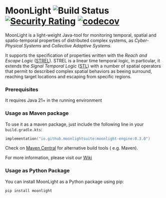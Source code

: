 # MoonLight ![Build Status](https://github.com/MoonLightSuite/MoonLight/actions/workflows/build.yml/badge.svg) [![Security Rating](https://sonarcloud.io/api/project_badges/measure?project=MoonLightSuite_MoonLight&metric=security_rating)](https://sonarcloud.io/summary/new_code?id=MoonLightSuite_MoonLight) [![codecov](https://codecov.io/gh/MoonLightSuite/MoonLight/branch/master/graph/badge.svg)](https://codecov.io/gh/MoonLightSuite/MoonLight)

MoonLight is a light-weight Java-tool for monitoring temporal, spatial and spatio-temporal properties of distributed complex systems, as *Cyber-Physical Systems* and *Collective Adaptive Systems*.

It supports the specification of properties written with the *Reach and Escape Logic* ([STREL](https://dl.acm.org/citation.cfm?id=3127050)). STREL is a linear time temporal logic, in particular, it extends the *Signal Temporal Logic*
 ([STL](https://link.springer.com/chapter/10.1007/978-3-642-15297-9_9)) with a number of spatial operators that permit to described complex spatial behaviors as beeing surround, reaching  target locations and escaping from specific regions. 
<!-- The monitoring procedure is done with respect a single spatio-temporal trajecotry. Given a spatial configuration, a trajectory and a property the tool returns a spatio-temporal signal that describes the satisfaction of the property in each location and at each time.
The tool supports two type of semantics (satisfaction), the Boolean and the quantitative semantics.
Choosing the Boolean semantics the tool returns a Boolean satisfaction signal, that tells at each time in each location if the trajectory satisfies or not the property, choosing instead the Quantitative semantics the tool returns a real-value signal that corresponds to the value of satisfaction of the property.
-->

### Prerequisites
It requires Java 21+ in the running environment

### Usage as Maven package

To use it as a maven package, just include the following line in your `build.gradle.kts`:

```kts
implementation("io.github.moonlightsuite:moonlight-engine:0.3.0")
```

Check on [Maven Central](https://central.sonatype.com/artifact/io.github.moonlightsuite/moonlight-engine/) for alternative build tools (
e.g. Maven).

For more information, please visit our [Wiki](https://github.com/MoonLightSuite/MoonLight/wiki) 


### Usage as Python Package
You can install MoonLight as a Python package using pip:

```shell
pip install moonlight
```
